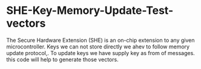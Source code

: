 # SHE-Key-Memory-Update-Test-vectors
The Secure Hardware Extension (SHE) is an on-chip extension to any given microcontroller.
Keys we can not store directly we ahev to follow memory update protocol,.
To update keys we have supply key as from of messages. 
this code will help to generate those vectors.

